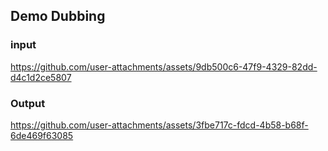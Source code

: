 ## Demo Dubbing

### input


https://github.com/user-attachments/assets/9db500c6-47f9-4329-82dd-d4c1d2ce5807

### Output

https://github.com/user-attachments/assets/3fbe717c-fdcd-4b58-b68f-6de469f63085

